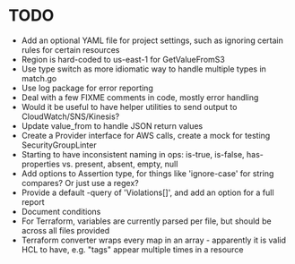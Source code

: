 # TODO

* Add an optional YAML file for project settings, such as ignoring certain rules for certain resources
* Region is hard-coded to us-east-1 for GetValueFromS3
* Use type switch as more idiomatic way to handle multiple types in match.go
* Use log package for error reporting
* Deal with a few FIXME comments in code, mostly error handling
* Would it be useful to have helper utilities to send output to CloudWatch/SNS/Kinesis?
* Update value_from to handle JSON return values
* Create a Provider interface for AWS calls, create a mock for testing SecurityGroupLinter
* Starting to have inconsistent naming in ops: is-true, is-false, has-properties vs. present, absent, empty, null
* Add options to Assertion type, for things like 'ignore-case' for string compares? Or just use a regex?
* Provide a default -query of 'Violations[]', and add an option for a full report
* Document conditions
* For Terraform, variables are currently parsed per file, but should be across all files provided
* Terraform converter wraps every map in an array - apparently it is valid HCL to have, e.g. "tags" appear multiple times in a resource
